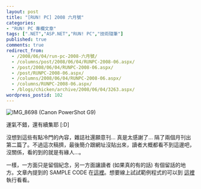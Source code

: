 ```yaml
---
layout: post
title: "[RUN! PC] 2008 六月號"
categories:
- "RUN! PC 專欄文章"
tags: [".NET","ASP.NET","RUN! PC","技術隨筆"]
published: true
comments: true
redirect_from:
  - /2008/06/04/run-pc-2008-六月號/
  - /columns/post/2008/06/04/RUNPC-2008-06.aspx/
  - /post/2008/06/04/RUNPC-2008-06.aspx/
  - /post/RUNPC-2008-06.aspx/
  - /columns/2008/06/04/RUNPC-2008-06.aspx/
  - /columns/RUNPC-2008-06.aspx/
  - /blogs/chicken/archive/2008/06/04/3263.aspx/
wordpress_postid: 102
---
```


![IMG_8698 (Canon PowerShot G9)](/wp-content/be-files/WindowsLiveWriter/RUNPC2008_14A41/IMG_8698%20(Canon%20PowerShot%20G9)_1.jpg)

運氣不錯，還有續集耶 [:D]

沒想到這些有點冷門的內容，雜誌社還願意刊... 真是太感謝了... 隔了兩個月刊出第二篇了。不過這次稿擠，最後簡介跟網址沒貼出來，讀者大概都看不到這邊吧，沒關係，看的到的就是有緣人...。

一樣，一方面只是留個紀念，另一方面讓讀者 (如果真的有的話) 有個留話的地方。文章內提到的 SAMPLE CODE 在[這裡](http://demo.chicken-house.net/runpc/2008-04/2008-04.zip)。想要線上試試範例程式的可以到 [這裡](http://demo.chicken-house.net/runpc/2008-06/) 執行看看。
